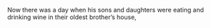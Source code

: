Now there was a day when his sons and daughters were eating and drinking wine in their oldest brother’s house,

